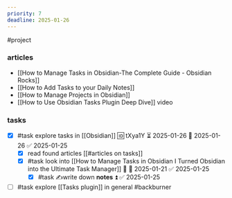 ```yaml
---
priority: 7
deadline: 2025-01-26
---
```

#project

### articles
- [[How to Manage Tasks in Obsidian-The Complete Guide - Obsidian Rocks]]
- [[How to Add Tasks to your Daily Notes]]
-  [[How to Manage Projects in Obsidian]]
- [[How to Use Obsidian Tasks Plugin Deep Dive]] video

### tasks

- [x] #task explore tasks in [[Obsidian]] 🆔 tXya1Y ⏳ 2025-01-26 📅 2025-01-26 ✅ 2025-01-25
	- [x] read found articles [[#articles on tasks]]
	- [x] #task look into [[How to Manage Tasks in Obsidian I Turned Obsidian into the Ultimate Task Manager]] 🔼 📅 2025-01-21 ✅ 2025-01-25
		- [x] #task ✍write down **notes** ⏫ ✅ 2025-01-25
- [ ] #task explore [[Tasks plugin]]  in general #backburner 
